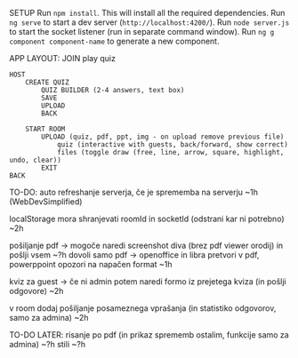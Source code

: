 SETUP
Run `npm install`. This will install all the required dependencies.
Run `ng serve` to start a dev server (`http://localhost:4200/`).
Run `node server.js` to start the socket listener (run in separate command window).
Run `ng g component component-name` to generate a new component.

APP LAYOUT:
    JOIN
        play quiz

    HOST
        CREATE QUIZ
            QUIZ BUILDER (2-4 answers, text box)
            SAVE
            UPLOAD
            BACK

        START ROOM
            UPLOAD (quiz, pdf, ppt, img - on upload remove previous file)
                quiz (interactive with guests, back/forward, show correct)
                files (toggle draw (free, line, arrow, square, highlight, undo, clear))
            EXIT
    BACK

TO-DO:
auto refreshanje serverja, če je sprememba na serverju ~1h (WebDevSimplified)

localStorage mora shranjevati roomId in socketId (odstrani kar ni potrebno) ~2h

pošiljanje pdf -> mogoče naredi screenshot diva (brez pdf viewer orodij) in pošlji vsem ~?h
dovoli samo pdf -> openoffice in libra pretvori v pdf, powerppoint opozori na napačen format ~1h

kviz za guest -> če ni admin potem naredi formo iz prejetega kviza (in pošlji odgovore) ~2h

v room dodaj pošiljanje posameznega vprašanja (in statistiko odgovorov, samo za admina) ~2h

TO-DO LATER:
risanje po pdf (in prikaz sprememb ostalim, funkcije samo za admina) ~?h
stili ~?h
